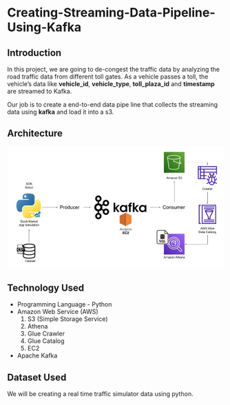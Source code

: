 # Creating-Streaming-Data-Pipeline-Using-Kafka

## Introduction
In this project, we are going to de-congest the traffic data by analyzing the road traffic data from different toll gates. As a vehicle passes a toll, 
the vehicle’s data like **vehicle_id**, **vehicle_type**, **toll_plaza_id** and **timestamp** are streamed to Kafka. 

Our job is to create a end-to-end data pipe line that collects the streaming data using **kafka** and load it into a s3.

## Architecture
![This is an image](https://github.com/vekr1518/Creating-Streaming-Data-Pipeline-Using-Kafka/blob/main/Architecture.jpg)

## Technology Used
- Programming Language - Python
- Amazon Web Service (AWS)
  1. S3 (Simple Storage Service)
  2. Athena
  3. Glue Crawler
  4. Glue Catalog
  5. EC2
- Apache Kafka

## Dataset Used
We will be creating a real time traffic simulator data using python. 
